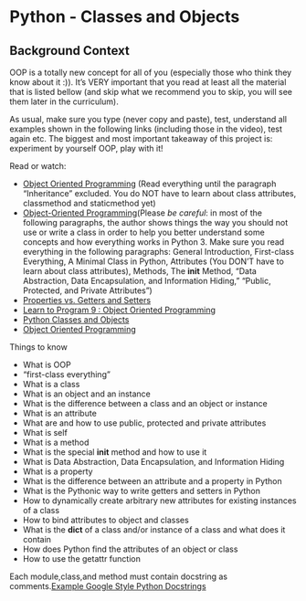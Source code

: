 # Python - Classes and Objects

## Background Context
OOP is a totally new concept for all of you (especially those who think they know about it :)). It’s VERY important that you read at least all the material that is listed bellow (and skip what we recommend you to skip, you will see them later in the curriculum).

As usual, make sure you type (never copy and paste), test, understand all examples shown in the following links (including those in the video), test again etc. The biggest and most important takeaway of this project is: experiment by yourself OOP, play with it!

Read or watch:
- [Object Oriented Programming](https://intranet.alxswe.com/rltoken/i49z6HxrBGRNnixo7ZWbEQ) (Read everything until the paragraph “Inheritance” excluded. You do NOT have to learn about class attributes, classmethod and staticmethod yet)
- [Object-Oriented Programming](https://intranet.alxswe.com/rltoken/qz3KSn154ia4H2DPaabOzg)(Please *be careful*: in most of the following paragraphs, the author shows things the way you should not use or write a class in order to help you better understand some concepts and how everything works in Python 3. Make sure you read everything in the following paragraphs: General Introduction, First-class Everything, A Minimal Class in Python, Attributes (You DON’T have to learn about class attributes), Methods, The __init__ Method, “Data Abstraction, Data Encapsulation, and Information Hiding,” “Public, Protected, and Private Attributes”)
- [Properties vs. Getters and Setters](https://intranet.alxswe.com/rltoken/Wy2djWXK5b4rnnYlAq_wlA)
- [Learn to Program 9 : Object Oriented Programming](https://intranet.alxswe.com/rltoken/MxIOanLf5vG5QeCWek2nqQ)
- [Python Classes and Objects](https://intranet.alxswe.com/rltoken/AoLH4xp5StrQST-Cu0Fg8w)
- [Object Oriented Programming](https://intranet.alxswe.com/rltoken/-vVnWzwR3a3X0H8Oia78Ug)

Things to know
- What is OOP
- “first-class everything”
- What is a class
- What is an object and an instance
- What is the difference between a class and an object or instance
- What is an attribute
- What are and how to use public, protected and private attributes
- What is self
- What is a method
- What is the special __init__ method and how to use it
- What is Data Abstraction, Data Encapsulation, and Information Hiding
- What is a property
- What is the difference between an attribute and a property in Python
- What is the Pythonic way to write getters and setters in Python
- How to dynamically create arbitrary new attributes for existing instances of a class
- How to bind attributes to object and classes
- What is the __dict__ of a class and/or instance of a class and what does it contain
- How does Python find the attributes of an object or class
- How to use the getattr function

Each module,class,and method must contain docstring as comments.[Example Google Style Python Docstrings](https://intranet.alxswe.com/rltoken/dOO785g5EQYkRU2E1wri0g)
